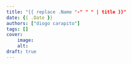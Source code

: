 ```yaml
---
title: "{{ replace .Name "-" " " | title }}"
date: {{ .Date }}
authors: ["diogo carapito"]
tags: []
cover:
    image: 
    alt:
draft: true
---
```


